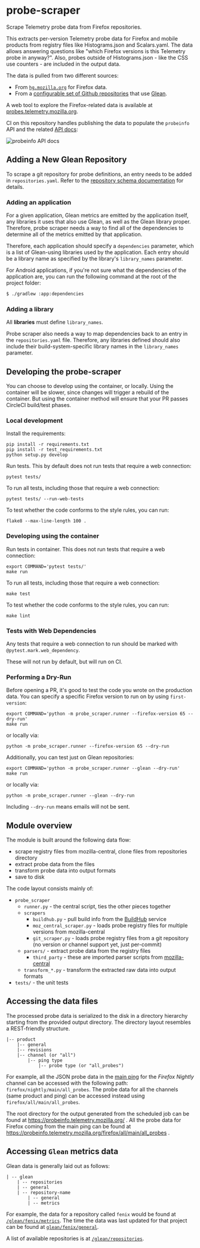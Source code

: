 # probe-scraper
Scrape Telemetry probe data from Firefox repositories.

This extracts per-version Telemetry probe data for Firefox and mobile products from registry files like Histograms.json and Scalars.yaml.
The data allows answering questions like "which Firefox versions is this Telemetry probe in anyway?".
Also, probes outside of Histograms.json - like the CSS use counters - are included in the output data.

The data is pulled from two different sources:
- From [`hg.mozilla.org`](https://hg.mozilla.org) for Firefox data.
- From a [configurable set of Github repositories](repositories.yaml) that use [Glean](https://github.com/mozilla-mobile/android-components/tree/master/components/service/glean).

A web tool to explore the Firefox-related data is available at
[probes.telemetry.mozilla.org](https://probes.telemetry.mozilla.org/).

CI on this repository handles publishing the data to populate the `probeinfo` API
and the related [API docs](https://mozilla.github.io/probe-scraper/):

![probeinfo API docs](docs.png)

## Adding a New Glean Repository

To scrape a git repository for probe definitions, an entry needs to be added in `repositories.yaml`.
Refer to the [repository schema documentation](https://mozilla.github.io/probe-scraper/#tag/repositories.yaml) for details.

### Adding an application

For a given application, Glean metrics are emitted by the application itself, any libraries it uses
that also use Glean, as well as the Glean library proper. Therefore, probe scraper needs a way to
find all of the dependencies to determine all of the metrics emitted by
that application.

Therefore, each application should specify a `dependencies` parameter, which is a list of Glean-using libraries used by the application.  Each entry should be a library name as specified by the library's `library_names` parameter.

For Android applications, if you're not sure what the dependencies of the application are, you can run the following command at the root of the project folder:

```bash
$ ./gradlew :app:dependencies
```

### Adding a library

All **libraries** must define `library_names`.

Probe scraper also needs a way to map dependencies back to an entry in the
`repositories.yaml` file. Therefore, any libraries defined should also include
their build-system-specific library names in the `library_names` parameter.

## Developing the probe-scraper

You can choose to develop using the container, or locally. Using the container will be slower, since changes will trigger a rebuild of the container.
But using the container method will ensure that your PR passes CircleCI build/test phases.

### Local development

Install the requirements:
```
pip install -r requirements.txt
pip install -r test_requirements.txt
python setup.py develop
```

Run tests. This by default does not run tests that require a web connection:
```
pytest tests/
```

To run all tests, including those that require a web connection:
```
pytest tests/ --run-web-tests
```

To test whether the code conforms to the style rules, you can run:
```
flake8 --max-line-length 100 .
```

### Developing using the container

Run tests in container. This does not run tests that require a web connection:
```
export COMMAND='pytest tests/'
make run
```

To run all tests, including those that require a web connection:
```
make test
```

To test whether the code conforms to the style rules, you can run:
```
make lint
```

### Tests with Web Dependencies

Any tests that require a web connection to run should be marked with `@pytest.mark.web_dependency`.

These will not run by default, but will run on CI.

### Performing a Dry-Run

Before opening a PR, it's good to test the code you wrote on the production data. You can specify a specific Firefox
version to run on by using `first-version`:
```
export COMMAND='python -m probe_scraper.runner --firefox-version 65 --dry-run'
make run
```
or locally via:
```
python -m probe_scraper.runner --firefox-version 65 --dry-run
```

Additionally, you can test just on Glean repositories:
```
export COMMAND='python -m probe_scraper.runner --glean --dry-run'
make run
```
or locally via:
```
python -m probe_scraper.runner --glean --dry-run
```

Including `--dry-run` means emails will not be sent.

## Module overview

The module is built around the following data flow:

- scrape registry files from mozilla-central, clone files from repositories directory
- extract probe data from the files
- transform probe data into output formats
- save to disk

The code layout consists mainly of:

- `probe_scraper`
  - `runner.py` - the central script, ties the other pieces together
  - `scrapers`
     - `buildhub.py` - pull build info from the [BuildHub](https://buildhub.moz.tools) service
     - `moz_central_scraper.py` - loads probe registry files for multiple versions from mozilla-central
     - `git_scraper.py` - loads probe registry files from a git repository (no version or channel support yet, just per-commit)
  - `parsers/` - extract probe data from the registry files
     - `third_party` - these are imported parser scripts from [mozilla-central](https://dxr.mozilla.org/mozilla-central/source/toolkit/components/telemetry/)
   - `transform_*.py` - transform the extracted raw data into output formats
- `tests/` - the unit tests

## Accessing the data files
The processed probe data is serialized to the disk in a directory hierarchy starting from the provided output directory. The directory layout resembles a REST-friendly structure.

    |-- product
        |-- general
        |-- revisions
        |-- channel (or "all")
            |-- ping type
                |-- probe type (or "all_probes")

For example, all the JSON probe data in the [main ping]() for the *Firefox Nightly* channel can be accessed with the following path: `firefox/nightly/main/all_probes`. The probe data for all the channels (same product and ping) can be accessed instead using `firefox/all/main/all_probes`.

The root directory for the output generated from the scheduled job can be found at https://probeinfo.telemetry.mozilla.org/ . 
All the probe data for Firefox coming from the main ping can be found at https://probeinfo.telemetry.mozilla.org/firefox/all/main/all_probes .

## Accessing `Glean` metrics data
Glean data is generally laid out as follows:

```
| -- glean
    | -- repositories
    | -- general
    | -- repository-name
        | -- general
        | -- metrics
```

For example, the data for a repository called `fenix` would be found at [`/glean/fenix/metrics`](https://probeinfo.telemetry.mozilla.org/glean/fenix/metrics). The time the data was last updated for that project can be found at [`glean/fenix/general`](https://probeinfo.telemetry.mozilla.org/glean/fenix/general).

A list of available repositories is at [`/glean/repositories`](https://probeinfo.telemetry.mozilla.org/glean/repositories).
